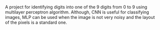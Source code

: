 A project for identifying digits into one of the 9 digits from 0 to 9 using multilayer perceptron algorithm. Although, CNN is useful for classifying images, MLP can be used when the image is not very noisy and the layout of the pixels is a standard one.
